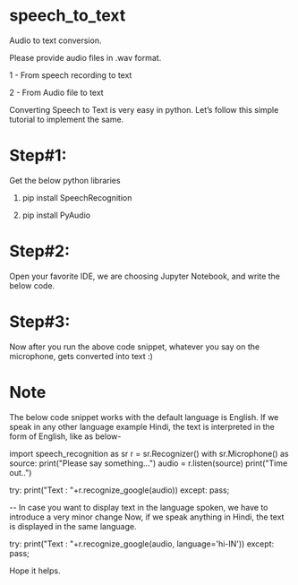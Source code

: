 # speech_to_text
Audio to text conversion.

Please provide audio files in .wav format.

  1 - From speech recording to text
  
  2 - From Audio file to text
 
 Converting Speech to Text is very easy in python. Let’s follow this simple tutorial to implement the same.

# Step#1: 
Get the below python libraries

1) pip install SpeechRecognition

2) pip install PyAudio

# Step#2: 
Open your favorite IDE, we are choosing Jupyter Notebook, and write the below code.

# Step#3: 
Now after you run the above code snippet, whatever you say on the microphone, gets converted into text :)

# Note
The below code snippet works with the default language is English. If we speak in any other language example Hindi, the text is interpreted in the form of English, like as below-

import speech_recognition as sr
r = sr.Recognizer()
with sr.Microphone() as source:
    print("Please say something...")
    audio = r.listen(source)
    print("Time out..")
    
try:
    print("Text : "+r.recognize_google(audio))
except:
    pass;
    
-- In case you want to display text in the language spoken, we have to introduce a very minor change
Now, if we speak anything in Hindi, the text is displayed in the same language.

try:
    print("Text : "+r.recognize_google(audio, language='hi-IN'))
except:
    pass;
    
Hope it helps.
